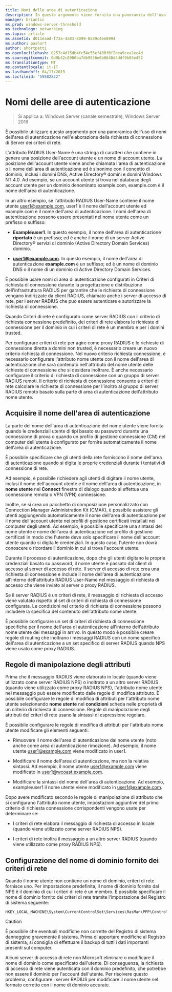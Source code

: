 ```yaml
---
title: Nomi delle aree di autenticazione
description: In questo argomento viene fornita una panoramica dell'uso di nomi dell'area di autenticazione nella richiesta di connessione Server dei criteri di rete in Windows Server 2016.
manager: brianlic
ms.prod: windows-server-threshold
ms.technology: networking
ms.topic: article
ms.assetid: d011eaad-f72a-4a83-8099-8589c4ee8994
ms.author: pashort
author: shortpatti
ms.openlocfilehash: 0257c4d15db4fc54e55ef430f6f2eea9cea2ec4d
ms.sourcegitcommit: 0d0b32c8986ba7db9536e0b8648d4ddf9b03e452
ms.translationtype: MT
ms.contentlocale: it-IT
ms.lasthandoff: 04/17/2019
ms.locfileid: "59882822"
---
```

# <a name="realm-names"></a>Nomi delle aree di autenticazione

>Si applica a: Windows Server (canale semestrale), Windows Server 2016


È possibile utilizzare questo argomento per una panoramica dell'uso di nomi dell'area di autenticazione nell'elaborazione della richiesta di connessione di Server dei criteri di rete.

L'attributo RADIUS User-Name è una stringa di caratteri che contiene in genere una posizione dell'account utente e un nome di account utente. La posizione dell'account utente viene anche chiamata l'area di autenticazione o il nome dell'area di autenticazione ed è sinonimo con il concetto di dominio, inclusi i domini DNS, Active Directory® domini e domini Windows NT 4.0. Ad esempio, se un account utente si trova nel database degli account utente per un dominio denominato example.com, example.com è il nome dell'area di autenticazione.

In un altro esempio, se l'attributo RADIUS User-Name contiene il nome utente user1@example.com, user1 è il nome dell'account utente ed example.com è il nome dell'area di autenticazione. I nomi dell'area di autenticazione possono essere presentati nel nome utente come un prefisso o suffisso:

- **Example\user1**. In questo esempio, il nome dell'area di autenticazione **riportato** è un prefisso; ed è anche il nome di un server Active Directory&reg; servizi di dominio \(Active Directory Domain Services\) dominio.

- **user1@example.com**. In questo esempio, il nome dell'area di autenticazione **example.com** è un suffisso; ed è un nome di dominio DNS o il nome di un dominio di Active Directory Domain Services.

È possibile usare nomi di area di autenticazione configurati in Criteri di richiesta di connessione durante la progettazione e distribuzione dell'infrastruttura RADIUS per garantire che le richieste di connessione vengano indirizzate da client RADIUS, chiamato anche i server di accesso di rete, per i server RADIUS che può essere autenticare e autorizzare la richiesta di connessione.

Quando Criteri di rete è configurato come server RADIUS con il criterio di richiesta connessione predefinito, dei criteri di rete elabora le richieste di connessione per il dominio in cui i criteri di rete è un membro e per i domini trusted.

Per configurare criteri di rete per agire come proxy RADIUS e le richieste di connessione diretta a domini non trusted, è necessario creare un nuovo criterio richiesta di connessione. Nel nuovo criterio richiesta connessione, è necessario configurare l'attributo nome utente con il nome dell'area di autenticazione che sarà contenuto nell'attributo del nome utente delle richieste di connessione che si desidera inoltrare. È anche necessario configurare il criterio di richiesta di connessione con un gruppo di server RADIUS remoti. Il criterio di richiesta di connessione consente a criteri di rete calcolare le richieste di connessione per l'inoltro al gruppo di server RADIUS remoto basato sulla parte di area di autenticazione dell'attributo nome utente.

## <a name="acquiring-the-realm-name"></a>Acquisire il nome dell'area di autenticazione

La parte del nome dell'area di autenticazione del nome utente viene fornita quando le credenziali utente di tipi basato su password durante una connessione di prova o quando un profilo di gestione connessione (CM) nel computer dell'utente è configurato per fornire automaticamente il nome dell'area di autenticazione.

È possibile specificare che gli utenti della rete forniscono il nome dell'area di autenticazione quando si digita le proprie credenziali durante i tentativi di connessione di rete.

Ad esempio, è possibile richiedere agli utenti di digitare il nome utente, inclusi il nome dell'account utente e il nome dell'area di autenticazione, in **nome utente** nel **Connect** finestra di dialogo quando si effettua una connessione remota o VPN (VPN) connessione.

Inoltre, se si crea un pacchetto di composizione personalizzato con Connection Manager Administration Kit (CMAK), è possibile assistere gli utenti aggiungendo automaticamente il nome dell'area di autenticazione per il nome dell'account utente nei profili di gestione certificati installati nei computer degli utenti. Ad esempio, è possibile specificare una sintassi del nome utente e nome dell'area di autenticazione nel profilo di gestione certificati in modo che l'utente deve solo specificare il nome dell'account utente quando si digita le credenziali. In questo caso, l'utente non dovrà conoscere o ricordare il dominio in cui si trova l'account utente.

Durante il processo di autenticazione, dopo che gli utenti digitano le proprie credenziali basato su password, il nome utente è passato dal client di accesso al server di accesso di rete. Il server di accesso di rete crea una richiesta di connessione e include il nome dell'area di autenticazione all'interno dell'attributo RADIUS User-Name nel messaggio di richiesta di accesso che viene inviato al server o proxy RADIUS.

Se il server RADIUS è un criteri di rete, il messaggio di richiesta di accesso viene valutato rispetto al set di criteri di richiesta di connessione configurata. Le condizioni nel criterio di richiesta di connessione possono includere la specifica del contenuto dell'attributo nome utente.

È possibile configurare un set di criteri di richiesta di connessione specifiche per il nome dell'area di autenticazione all'interno dell'attributo nome utente dei messaggi in arrivo. In questo modo è possibile creare regole di routing che inoltrano i messaggi RADIUS con un nome specifico dell'area di autenticazione a un set specifico di server RADIUS quando NPS viene usato come proxy RADIUS.

## <a name="attribute-manipulation-rules"></a>Regole di manipolazione degli attributi

Prima che il messaggio RADIUS viene elaborato in locale (quando viene utilizzato come server RADIUS NPS) o inoltrato a un altro server RADIUS (quando viene utilizzato come proxy RADIUS NPS), l'attributo nome utente nel messaggio può essere modificato dalle regole di modifica attributo. È possibile configurare le regole di modifica di attributi per l'attributo nome utente selezionando **nome utente** nel **condizioni** scheda nelle proprietà di un criterio di richiesta di connessione. Regole di manipolazione degli attributi dei criteri di rete usano la sintassi di espressione regolare.

È possibile configurare le regole di modifica di attributi per l'attributo nome utente modificare gli elementi seguenti:

- Rimuovere il nome dell'area di autenticazione dal nome utente \(noto anche come area di autenticazione rimozione\). Ad esempio, il nome utente user1@example.com viene modificato in user1.

- Modificare il nome dell'area di autenticazione, ma non la relativa sintassi. Ad esempio, il nome utente user1@example.com viene modificato in user1@wcoast.example.com.

- Modificare la sintassi del nome dell'area di autenticazione. Ad esempio, example\user1 il nome utente viene modificato in user1@example.com.

Dopo avere modificato secondo le regole di manipolazione di attributo che si configurano l'attributo nome utente, impostazioni aggiuntive del primo criterio di richiesta connessione corrispondenti vengono usate per determinare se:

- I criteri di rete elabora il messaggio di richiesta di accesso in locale (quando viene utilizzato come server RADIUS NPS).

- I criteri di rete inoltra il messaggio a un altro server RADIUS (quando viene utilizzato come proxy RADIUS NPS).

## <a name="configuring-the-nps-supplied-domain-name"></a>Configurazione del nome di dominio fornito dei criteri di rete

Quando il nome utente non contiene un nome di dominio, criteri di rete fornisce uno. Per impostazione predefinita, il nome di dominio fornito dal NPS è il dominio di cui i criteri di rete è un membro. È possibile specificare il nome di dominio fornito dei criteri di rete tramite l'impostazione del Registro di sistema seguente:

    
    HKEY_LOCAL_MACHINE\System\CurrentControlSet\Services\RasMan\PPP\ControlProtocols\BuiltIn\DefaultDomain
    

>[!CAUTION]
>È possibile che eventuali modifiche non corrette del Registro di sistema danneggino gravemente il sistema. Prima di apportare modifiche al Registro di sistema, si consiglia di effettuare il backup di tutti i dati importanti presenti sul computer.

Alcuni server di accesso di rete non Microsoft eliminare o modificare il nome di dominio come specificato dall'utente. Di conseguenza, la richiesta di accesso di rete viene autenticata con il dominio predefinito, che potrebbe non essere il dominio per l'account dell'utente. Per risolvere questo problema, configurare i server RADIUS per modificare il nome utente nel formato corretto con il nome di dominio accurate.
